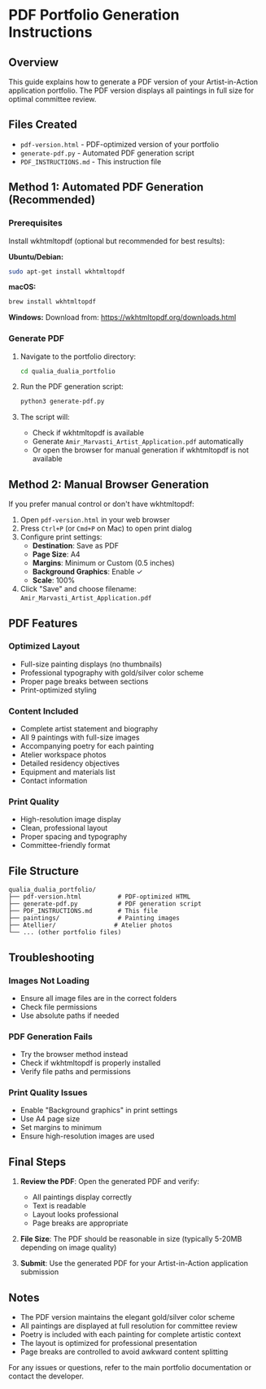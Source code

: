 # PDF Portfolio Generation Instructions

## Overview
This guide explains how to generate a PDF version of your Artist-in-Action application portfolio. The PDF version displays all paintings in full size for optimal committee review.

## Files Created
- `pdf-version.html` - PDF-optimized version of your portfolio
- `generate-pdf.py` - Automated PDF generation script
- `PDF_INSTRUCTIONS.md` - This instruction file

## Method 1: Automated PDF Generation (Recommended)

### Prerequisites
Install wkhtmltopdf (optional but recommended for best results):

**Ubuntu/Debian:**
```bash
sudo apt-get install wkhtmltopdf
```

**macOS:**
```bash
brew install wkhtmltopdf
```

**Windows:**
Download from: https://wkhtmltopdf.org/downloads.html

### Generate PDF
1. Navigate to the portfolio directory:
   ```bash
   cd qualia_dualia_portfolio
   ```

2. Run the PDF generation script:
   ```bash
   python3 generate-pdf.py
   ```

3. The script will:
   - Check if wkhtmltopdf is available
   - Generate `Amir_Marvasti_Artist_Application.pdf` automatically
   - Or open the browser for manual generation if wkhtmltopdf is not available

## Method 2: Manual Browser Generation

If you prefer manual control or don't have wkhtmltopdf:

1. Open `pdf-version.html` in your web browser
2. Press `Ctrl+P` (or `Cmd+P` on Mac) to open print dialog
3. Configure print settings:
   - **Destination**: Save as PDF
   - **Page Size**: A4
   - **Margins**: Minimum or Custom (0.5 inches)
   - **Background Graphics**: Enable ✓
   - **Scale**: 100%
4. Click "Save" and choose filename: `Amir_Marvasti_Artist_Application.pdf`

## PDF Features

### Optimized Layout
- Full-size painting displays (no thumbnails)
- Professional typography with gold/silver color scheme
- Proper page breaks between sections
- Print-optimized styling

### Content Included
- Complete artist statement and biography
- All 9 paintings with full-size images
- Accompanying poetry for each painting
- Atelier workspace photos
- Detailed residency objectives
- Equipment and materials list
- Contact information

### Print Quality
- High-resolution image display
- Clean, professional layout
- Proper spacing and typography
- Committee-friendly format

## File Structure
```
qualia_dualia_portfolio/
├── pdf-version.html          # PDF-optimized HTML
├── generate-pdf.py           # PDF generation script
├── PDF_INSTRUCTIONS.md       # This file
├── paintings/                # Painting images
├── Atellier/                # Atelier photos
└── ... (other portfolio files)
```

## Troubleshooting

### Images Not Loading
- Ensure all image files are in the correct folders
- Check file permissions
- Use absolute paths if needed

### PDF Generation Fails
- Try the browser method instead
- Check if wkhtmltopdf is properly installed
- Verify file paths and permissions

### Print Quality Issues
- Enable "Background graphics" in print settings
- Use A4 page size
- Set margins to minimum
- Ensure high-resolution images are used

## Final Steps

1. **Review the PDF**: Open the generated PDF and verify:
   - All paintings display correctly
   - Text is readable
   - Layout looks professional
   - Page breaks are appropriate

2. **File Size**: The PDF should be reasonable in size (typically 5-20MB depending on image quality)

3. **Submit**: Use the generated PDF for your Artist-in-Action application submission

## Notes
- The PDF version maintains the elegant gold/silver color scheme
- All paintings are displayed at full resolution for committee review
- Poetry is included with each painting for complete artistic context
- The layout is optimized for professional presentation
- Page breaks are controlled to avoid awkward content splitting

For any issues or questions, refer to the main portfolio documentation or contact the developer. 